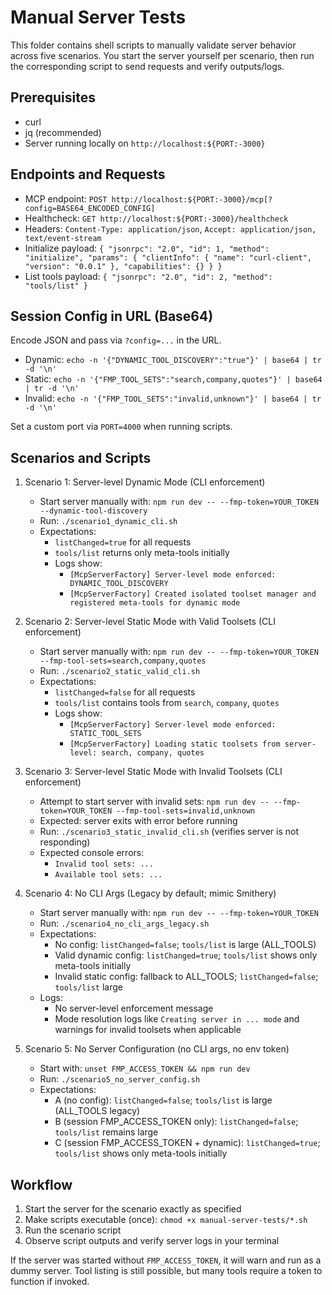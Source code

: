 # Manual Server Tests

This folder contains shell scripts to manually validate server behavior across five scenarios. You start the server yourself per scenario, then run the corresponding script to send requests and verify outputs/logs.

## Prerequisites

- curl
- jq (recommended)
- Server running locally on `http://localhost:${PORT:-3000}`

## Endpoints and Requests

- MCP endpoint: `POST http://localhost:${PORT:-3000}/mcp[?config=BASE64_ENCODED_CONFIG]`
- Healthcheck: `GET http://localhost:${PORT:-3000}/healthcheck`
- Headers: `Content-Type: application/json`, `Accept: application/json, text/event-stream`
- Initialize payload:
  `{ "jsonrpc": "2.0", "id": 1, "method": "initialize", "params": { "clientInfo": { "name": "curl-client", "version": "0.0.1" }, "capabilities": {} } }`
- List tools payload:
  `{ "jsonrpc": "2.0", "id": 2, "method": "tools/list" }`

## Session Config in URL (Base64)

Encode JSON and pass via `?config=...` in the URL.

- Dynamic: `echo -n '{"DYNAMIC_TOOL_DISCOVERY":"true"}' | base64 | tr -d '\n'`
- Static: `echo -n '{"FMP_TOOL_SETS":"search,company,quotes"}' | base64 | tr -d '\n'`
- Invalid: `echo -n '{"FMP_TOOL_SETS":"invalid,unknown"}' | base64 | tr -d '\n'`

Set a custom port via `PORT=4000` when running scripts.

## Scenarios and Scripts

1) Scenario 1: Server-level Dynamic Mode (CLI enforcement)
   - Start server manually with: `npm run dev -- --fmp-token=YOUR_TOKEN --dynamic-tool-discovery`
   - Run: `./scenario1_dynamic_cli.sh`
   - Expectations:
     - `listChanged=true` for all requests
     - `tools/list` returns only meta-tools initially
     - Logs show:
       - `[McpServerFactory] Server-level mode enforced: DYNAMIC_TOOL_DISCOVERY`
       - `[McpServerFactory] Created isolated toolset manager and registered meta-tools for dynamic mode`

2) Scenario 2: Server-level Static Mode with Valid Toolsets (CLI enforcement)
   - Start server manually with: `npm run dev -- --fmp-token=YOUR_TOKEN --fmp-tool-sets=search,company,quotes`
   - Run: `./scenario2_static_valid_cli.sh`
   - Expectations:
     - `listChanged=false` for all requests
     - `tools/list` contains tools from `search`, `company`, `quotes`
     - Logs show:
       - `[McpServerFactory] Server-level mode enforced: STATIC_TOOL_SETS`
       - `[McpServerFactory] Loading static toolsets from server-level: search, company, quotes`

3) Scenario 3: Server-level Static Mode with Invalid Toolsets (CLI enforcement)
   - Attempt to start server with invalid sets: `npm run dev -- --fmp-token=YOUR_TOKEN --fmp-tool-sets=invalid,unknown`
   - Expected: server exits with error before running
   - Run: `./scenario3_static_invalid_cli.sh` (verifies server is not responding)
   - Expected console errors:
     - `Invalid tool sets: ...`
     - `Available tool sets: ...`

4) Scenario 4: No CLI Args (Legacy by default; mimic Smithery)
   - Start server manually with: `npm run dev -- --fmp-token=YOUR_TOKEN`
   - Run: `./scenario4_no_cli_args_legacy.sh`
   - Expectations:
     - No config: `listChanged=false`; `tools/list` is large (ALL_TOOLS)
     - Valid dynamic config: `listChanged=true`; `tools/list` shows only meta-tools initially
     - Invalid static config: fallback to ALL_TOOLS; `listChanged=false`; `tools/list` large
   - Logs:
     - No server-level enforcement message
     - Mode resolution logs like `Creating server in ... mode` and warnings for invalid toolsets when applicable

5) Scenario 5: No Server Configuration (no CLI args, no env token)
   - Start with: `unset FMP_ACCESS_TOKEN && npm run dev`
   - Run: `./scenario5_no_server_config.sh`
   - Expectations:
     - A (no config): `listChanged=false`; `tools/list` is large (ALL_TOOLS legacy)
     - B (session FMP_ACCESS_TOKEN only): `listChanged=false`; `tools/list` remains large
     - C (session FMP_ACCESS_TOKEN + dynamic): `listChanged=true`; `tools/list` shows only meta-tools initially

## Workflow

1. Start the server for the scenario exactly as specified
2. Make scripts executable (once): `chmod +x manual-server-tests/*.sh`
3. Run the scenario script
4. Observe script outputs and verify server logs in your terminal

If the server was started without `FMP_ACCESS_TOKEN`, it will warn and run as a dummy server. Tool listing is still possible, but many tools require a token to function if invoked.
